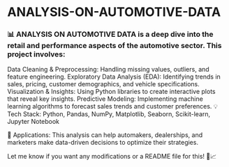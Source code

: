 # ANALYSIS-ON-AUTOMOTIVE-DATA

### 📊 ANALYSIS ON AUTOMOTIVE DATA is a deep dive into the retail and performance aspects of the automotive sector. This project involves:

Data Cleaning & Preprocessing: Handling missing values, outliers, and feature engineering.
Exploratory Data Analysis (EDA): Identifying trends in sales, pricing, customer demographics, and vehicle specifications.
Visualization & Insights: Using Python libraries to create interactive plots that reveal key insights.
Predictive Modeling: Implementing machine learning algorithms to forecast sales trends and customer preferences.
💡 Tech Stack: Python, Pandas, NumPy, Matplotlib, Seaborn, Scikit-learn, Jupyter Notebook

🚀 Applications: This analysis can help automakers, dealerships, and marketers make data-driven decisions to optimize their strategies.

Let me know if you want any modifications or a README file for this! 🚗📈
